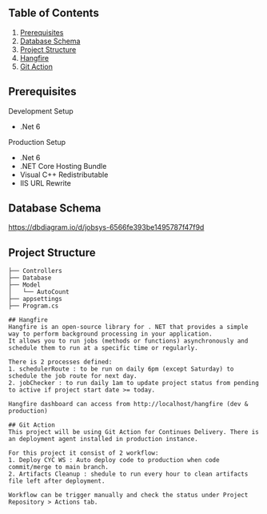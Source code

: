 ## Table of Contents
1. [Prerequisites](#prerequisites)
2. [Database Schema](#database-schema)
3. [Project Structure](#project-structure)
4. [Hangfire](#hangfire)
5. [Git Action](#git-action)

## Prerequisites
Development Setup
- .Net 6

Production Setup
- .Net 6
- .NET Core Hosting Bundle
- Visual C++ Redistributable
- IIS URL Rewrite

## Database Schema
https://dbdiagram.io/d/jobsys-6566fe393be1495787f47f9d

## Project Structure
```
├── Controllers
├── Database
├── Model
│   └──	AutoCount
├── appsettings
├── Program.cs

## Hangfire
Hangfire is an open-source library for . NET that provides a simple way to perform background processing in your application. 
It allows you to run jobs (methods or functions) asynchronously and schedule them to run at a specific time or regularly.

There is 2 processes defined:
1. schedulerRoute : to be run on daily 6pm (except Saturday) to schedule the job route for next day.
2. jobChecker : to run daily 1am to update project status from pending to active if project start date >= today.

Hangfire dashboard can access from http://localhost/hangfire (dev & production)

## Git Action
This project will be using Git Action for Continues Delivery. There is an deployment agent installed in production instance.

For this project it consist of 2 workflow:
1. Deploy CYC WS : Auto deploy code to production when code commit/merge to main branch.
2. Artifacts Cleanup : shedule to run every hour to clean artifacts file left after deployment.

Workflow can be trigger manually and check the status under Project Repository > Actions tab.

